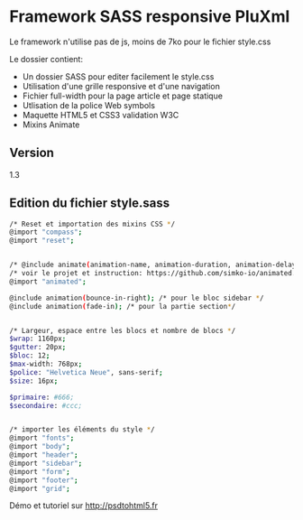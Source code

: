 Framework SASS responsive PluXml
=========

Le framework n'utilise pas de js, moins de 7ko pour le fichier style.css

Le dossier contient:

  - Un dossier SASS pour editer facilement le style.css
  - Utilisation d'une grille responsive et d'une navigation
  - Fichier full-width pour la page article et page statique
  - Utlisation de la police Web symbols 
  - Maquette HTML5 et CSS3 validation W3C
  - Mixins Animate

Version
----

1.3



Edition du fichier style.sass
--------------

```sh
/* Reset et importation des mixins CSS */
@import "compass";
@import "reset";


/* @include animate(animation-name, animation-duration, animation-delay); */
/* voir le projet et instruction: https://github.com/simko-io/animated.sass/blob/master/README.md */
@import "animated";

@include animation(bounce-in-right); /* pour le bloc sidebar */
@include animation(fade-in); /* pour la partie section*/


/* Largeur, espace entre les blocs et nombre de blocs */
$wrap: 1160px;
$gutter: 20px;
$bloc: 12;
$max-width: 768px;
$police: "Helvetica Neue", sans-serif;
$size: 16px;

$primaire: #666;
$secondaire: #ccc;


/* importer les éléments du style */
@import "fonts";
@import "body";
@import "header";
@import "sidebar";
@import "form";
@import "footer";
@import "grid";
```

Démo et tutoriel sur http://psdtohtml5.fr


